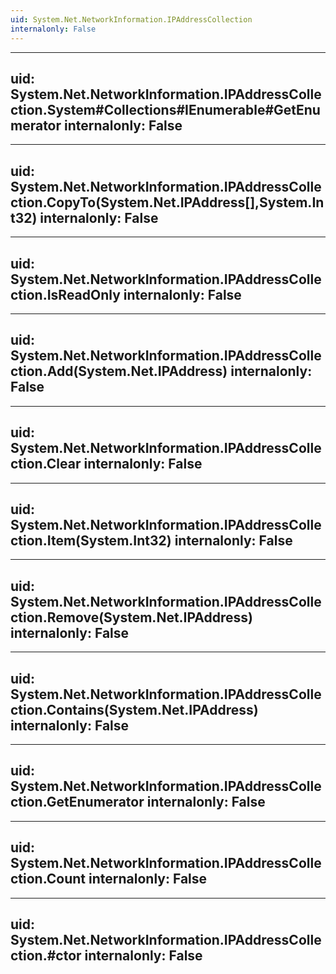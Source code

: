 ```yaml
---
uid: System.Net.NetworkInformation.IPAddressCollection
internalonly: False
---
```


---
uid: System.Net.NetworkInformation.IPAddressCollection.System#Collections#IEnumerable#GetEnumerator
internalonly: False
---

---
uid: System.Net.NetworkInformation.IPAddressCollection.CopyTo(System.Net.IPAddress[],System.Int32)
internalonly: False
---

---
uid: System.Net.NetworkInformation.IPAddressCollection.IsReadOnly
internalonly: False
---

---
uid: System.Net.NetworkInformation.IPAddressCollection.Add(System.Net.IPAddress)
internalonly: False
---

---
uid: System.Net.NetworkInformation.IPAddressCollection.Clear
internalonly: False
---

---
uid: System.Net.NetworkInformation.IPAddressCollection.Item(System.Int32)
internalonly: False
---

---
uid: System.Net.NetworkInformation.IPAddressCollection.Remove(System.Net.IPAddress)
internalonly: False
---

---
uid: System.Net.NetworkInformation.IPAddressCollection.Contains(System.Net.IPAddress)
internalonly: False
---

---
uid: System.Net.NetworkInformation.IPAddressCollection.GetEnumerator
internalonly: False
---

---
uid: System.Net.NetworkInformation.IPAddressCollection.Count
internalonly: False
---

---
uid: System.Net.NetworkInformation.IPAddressCollection.#ctor
internalonly: False
---
